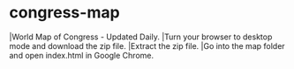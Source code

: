 # congress-map
|World Map of Congress - Updated Daily.
|Turn your browser to desktop mode and download the zip file.
|Extract the zip file.
|Go into the map folder and open index.html in Google Chrome.

